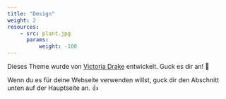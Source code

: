 ```yaml
---
title: "Design"
weight: 2
resources:
    - src: plant.jpg
      params:
          weight: -100
---
```


Dieses Theme wurde von [Victoria Drake](https://victoria.dev) entwickelt. Guck es dir an! 💪

Wenn du es für deine Webseite verwenden willst, guck dir den Abschnitt unten auf der Hauptseite an. 👍
